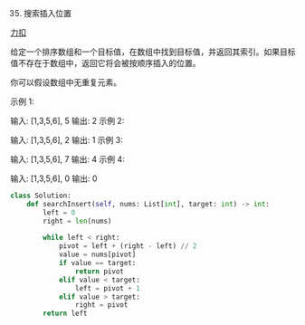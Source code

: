 35. 搜索插入位置

[力扣](https://leetcode-cn.com/problems/search-insert-position)

给定一个排序数组和一个目标值，在数组中找到目标值，并返回其索引。如果目标值不存在于数组中，返回它将会被按顺序插入的位置。

你可以假设数组中无重复元素。

示例 1:

输入: [1,3,5,6], 5
输出: 2
示例 2:

输入: [1,3,5,6], 2
输出: 1
示例 3:

输入: [1,3,5,6], 7
输出: 4
示例 4:

输入: [1,3,5,6], 0
输出: 0

```py
class Solution:
    def searchInsert(self, nums: List[int], target: int) -> int:
        left = 0
        right = len(nums) 
        
        while left < right:
            pivot = left + (right - left) // 2
            value = nums[pivot]
            if value == target:
                return pivot
            elif value < target:
                left = pivot + 1
            elif value > target:
                right = pivot
        return left
```

